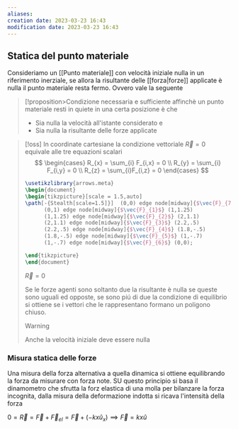 ```yaml
---
aliases: 
creation date: 2023-03-23 16:43
modification date: 2023-03-23 16:43
---
```

## Statica del punto materiale
Consideriamo un [[Punto materiale]] con velocità iniziale nulla in un riferimento inerziale, se allora la risultante delle [[forza|forze]] applicate è nulla il punto materiale resta fermo. Ovvero vale la seguente

>[!proposition>Condizione necessaria e sufficiente affinchè un punto materiale resti in quiete in una certa posizione è che
>- Sia nulla la velocità all'istante considerato e
>- Sia nulla la risultante delle forze applicate

>[!oss]
>In coordinate cartesiane la condizione vettoriale $\vec{R}= 0$ equivale alle tre equazioni scalari
>$$ \begin{cases}
>R_{x} = \sum_{i} F_{i,x} = 0 \\
>R_{y} = \sum_{i} F_{i,y} = 0 \\
>R_{z} = \sum_{i}F_{i,z} = 0
>\end{cases} $$
>
> ```tikz
> \usetikzlibrary{arrows.meta}
>\begin{document}
>\begin{tikzpicture}[scale = 1.5,auto]
>\path[-{Stealth[scale=1.5]}]  (0,0) edge node[midway]{$\vec{F}_{7}$} (0,1)
>		(0,1) edge node[midway]{$\vec{F}_{1}$} (1,1.25)
>		(1,1.25) edge node[midway]{$\vec{F}_{2}$} (2,1.1)
>		(2,1.1) edge node[midway]{$\vec{F}_{3}$} (2.2,.5)
>		(2.2,.5) edge node[midway]{$\vec{F}_{4}$} (1.8,-.5)
>		(1.8,-.5) edge node[midway]{$\vec{F}_{5}$} (1,-.7)
>		(1,-.7) edge node[midway]{$\vec{F}_{6}$} (0,0);
>
>\end{tikzpicture}
>\end{document}
>```
>$\vec{R} =0$
> 
>Se le forze  agenti sono soltanto due la risultante è nulla se queste sono uguali ed opposte, se sono piú di due la condizione di equilibrio si ottiene se i vettori che le rappresentano formano un poligono chiuso.
>
>>[!warning]
>>Anche la velocità iniziale deve essere nulla
>
>

### Misura statica delle forze
Una misura della forza alternativa a quella dinamica si ottiene equilibrando la forza da misurare con forza note. SU questo principio si basa il dinamometro che sfrutta la forz elastica di una molla per bilanzare la forza incognita, dalla misura della deformazione indotta si ricava l'intensità della forza

$0 = \vec{R} = \vec{F} + \vec{F}_{el} = \vec{F} + (-kx\hat{u}_{x}) \implies \vec{F} = kx\hat{u}$

